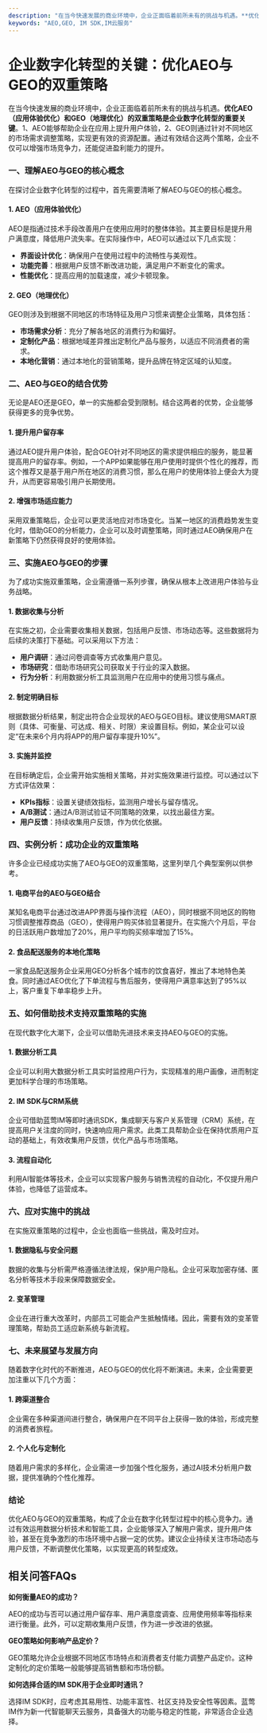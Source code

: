 ```yaml
---
description: "在当今快速发展的商业环境中，企业正面临着前所未有的挑战与机遇。**优化AEO（应用体验优化）和GEO（地理优化）的双重策略是企业数字化转型的重要关键**。1、AEO能够帮助企业在应用上提升用户体验，2、GEO则通过针对不同地区的市场需求调整策略，实现更有效的资源配置。通过有效结合这两个策略，企业不仅可以增强市场竞争力，还能促进盈利能力的提升。"
keywords: "AEO,GEO, IM SDK,IM云服务"
---
```

# 企业数字化转型的关键：优化AEO与GEO的双重策略

在当今快速发展的商业环境中，企业正面临着前所未有的挑战与机遇。**优化AEO（应用体验优化）和GEO（地理优化）的双重策略是企业数字化转型的重要关键**。1、AEO能够帮助企业在应用上提升用户体验，2、GEO则通过针对不同地区的市场需求调整策略，实现更有效的资源配置。通过有效结合这两个策略，企业不仅可以增强市场竞争力，还能促进盈利能力的提升。

### 一、理解AEO与GEO的核心概念

在探讨企业数字化转型的过程中，首先需要清晰了解AEO与GEO的核心概念。

#### 1. AEO（应用体验优化）

AEO是指通过技术手段改善用户在使用应用时的整体体验。其主要目标是提升用户满意度，降低用户流失率。在实际操作中，AEO可以通过以下几点实现：

- **界面设计优化**：确保用户在使用过程中的流畅性与美观性。
- **功能完善**：根据用户反馈不断改进功能，满足用户不断变化的需求。
- **性能优化**：提高应用的加载速度，减少卡顿现象。

#### 2. GEO（地理优化）

GEO则涉及到根据不同地区的市场特征及用户习惯来调整企业策略，具体包括：

- **市场需求分析**：充分了解各地区的消费行为和偏好。
- **定制化产品**：根据地域差异推出定制化产品与服务，以适应不同消费者的需求。
- **本地化营销**：通过本地化的营销策略，提升品牌在特定区域的认知度。

### 二、AEO与GEO的结合优势

无论是AEO还是GEO，单一的实施都会受到限制。结合这两者的优势，企业能够获得更多的竞争优势。

#### 1. 提升用户留存率

通过AEO提升用户体验，配合GEO针对不同地区的需求提供相应的服务，能显著提高用户的留存率。例如，一个APP如果能够在用户使用时提供个性化的推荐，而这个推荐又是基于用户所在地区的消费习惯，那么在用户的使用体验上便会大为提升，从而更容易吸引用户长期使用。

#### 2. 增强市场适应能力

采用双重策略后，企业可以更灵活地应对市场变化。当某一地区的消费趋势发生变化时，借助GEO的分析能力，企业可以及时调整策略，同时通过AEO确保用户在新策略下仍然获得良好的使用体验。

### 三、实施AEO与GEO的步骤

为了成功实施双重策略，企业需遵循一系列步骤，确保从根本上改进用户体验与业务战略。

#### 1. 数据收集与分析

在实施之初，企业需要收集相关数据，包括用户反馈、市场动态等。这些数据将为后续的决策打下基础。可以采用以下方法：

- **用户调研**：通过问卷调查等方式收集用户意见。
- **市场研究**：借助市场研究公司获取关于行业的深入数据。
- **行为分析**：利用数据分析工具监测用户在应用中的使用习惯与痛点。

#### 2. 制定明确目标

根据数据分析结果，制定出符合企业现状的AEO与GEO目标。建议使用SMART原则（具体、可衡量、可达成、相关、时限）来设置目标。例如，某企业可以设定“在未来6个月内将APP的用户留存率提升10%”。

#### 3. 实施并监控

在目标确定后，企业需开始实施相关策略，并对实施效果进行监控。可以通过以下方式评估效果：

- **KPIs指标**：设置关键绩效指标，监测用户增长与留存情况。
- **A/B测试**：通过A/B测试验证不同策略的效果，以找出最佳方案。
- **用户反馈**：持续收集用户反馈，作为优化依据。

### 四、实例分析：成功企业的双重策略

许多企业已经成功实施了AEO与GEO的双重策略，这里列举几个典型案例以供参考。

#### 1. 电商平台的AEO与GEO结合

某知名电商平台通过改进APP界面与操作流程（AEO），同时根据不同地区的购物习惯调整推荐商品（GEO），使得用户购买体验显著提升。在实施六个月后，平台的日活跃用户数增加了20%，用户平均购买频率增加了15%。

#### 2. 食品配送服务的本地化策略

一家食品配送服务企业采用GEO分析各个城市的饮食喜好，推出了本地特色美食。同时通过AEO优化了下单流程与售后服务，使得用户满意率达到了95%以上，客户重复下单率稳步上升。

### 五、如何借助技术支持双重策略的实施

在现代数字化大潮下，企业可以借助先进技术来支持AEO与GEO的实施。

#### 1. 数据分析工具

企业可以利用大数据分析工具实时监控用户行为，实现精准的用户画像，进而制定更加科学合理的市场策略。

#### 2. IM SDK与CRM系统

企业可借助蓝莺IM等即时通讯SDK，集成聊天与客户关系管理（CRM）系统，在提高用户关注度的同时，快速响应用户需求。此类工具帮助企业在保持优质用户互动的基础上，有效收集用户反馈，优化产品与市场策略。

#### 3. 流程自动化

利用AI智能体等技术，企业可以实现客户服务与销售流程的自动化，不仅提升用户体验，也降低了运营成本。

### 六、应对实施中的挑战

在实施双重策略的过程中，企业也面临一些挑战，需及时应对。

#### 1. 数据隐私与安全问题

数据的收集与分析需严格遵循法律法规，保护用户隐私。企业可采取加密存储、匿名分析等技术手段来保障数据安全。

#### 2. 变革管理

企业在进行重大改革时，内部员工可能会产生抵触情绪。因此，需要有效的变革管理策略，帮助员工适应新系统与新流程。

### 七、未来展望与发展方向

随着数字化时代的不断推进，AEO与GEO的优化将不断演进。未来，企业需要更加注重以下几个方面：

#### 1. 跨渠道整合

企业需在多种渠道间进行整合，确保用户在不同平台上获得一致的体验，形成完整的消费者旅程。

#### 2. 个人化与定制化

随着用户需求的多样化，企业需进一步加强个性化服务，通过AI技术分析用户数据，提供准确的个性化推荐。

### 结论

优化AEO与GEO的双重策略，构成了企业在数字化转型过程中的核心竞争力。通过有效运用数据分析技术和智能工具，企业能够深入了解用户需求，提升用户体验，甚至在竞争激烈的市场环境中占据一定的优势。建议企业持续关注市场动态与用户反馈，不断调整优化策略，以实现更高的转型成效。

## 相关问答FAQs

**如何衡量AEO的成功？**

AEO的成功与否可以通过用户留存率、用户满意度调查、应用使用频率等指标来进行衡量。此外，可以定期收集用户反馈，作为进一步改进的依据。

**GEO策略如何影响产品定价？**

GEO策略允许企业根据不同地区市场特点和消费者支付能力调整产品定价。这种定制化的定价策略一般能够提高销售额和市场份额。

**如何选择合适的IM SDK用于企业即时通讯？**

选择IM SDK时，应考虑其易用性、功能丰富性、社区支持及安全性等因素。蓝莺IM作为新一代智能聊天云服务，具备强大的功能与稳定的性能，非常适合企业选择。
